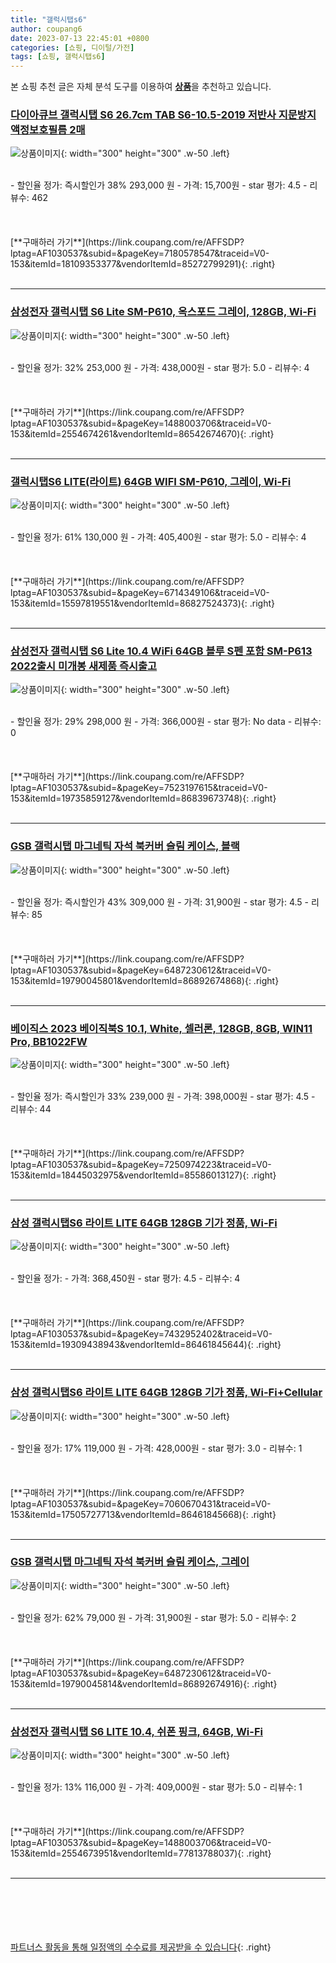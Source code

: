 ```yaml
---
title: "갤럭시탭s6"
author: coupang6
date: 2023-07-13 22:45:01 +0800
categories: [쇼핑, 디이털/가전]
tags: [쇼핑, 갤럭시탭s6]
---
```


본 쇼핑 추천 글은 자체 분석 도구를 이용하여 [**상품**](https://link.coupang.com/a/bao1ui)을 추천하고 있습니다.

### [다이아큐브 갤럭시탭 S6 26.7cm TAB S6-10.5-2019 저반사 지문방지 액정보호필름 2매](https://link.coupang.com/re/AFFSDP?lptag=AF1030537&subid=&pageKey=7180578547&traceid=V0-153&itemId=18109353377&vendorItemId=85272799291)

![상품이미지](https://thumbnail10.coupangcdn.com/thumbnails/remote/230x230ex/image/vendor_inventory/1777/12532da693f65ae4b1f47033dfc72b898b05875fed0deae8056e9a9c2e94.jpg){: width="300" height="300" .w-50 .left}


<br>
- 할인율 정가: 즉시할인가 38%  293,000   원
- 가격: 15,700원
- star 평가: 4.5
- 리뷰수: 462
<br>
<br>
<br>
<br>
[**구매하러 가기**](https://link.coupang.com/re/AFFSDP?lptag=AF1030537&subid=&pageKey=7180578547&traceid=V0-153&itemId=18109353377&vendorItemId=85272799291){: .right}
<br>
<br>

---

### [삼성전자 갤럭시탭 S6 Lite SM-P610, 옥스포드 그레이, 128GB, Wi-Fi](https://link.coupang.com/re/AFFSDP?lptag=AF1030537&subid=&pageKey=1488003706&traceid=V0-153&itemId=2554674261&vendorItemId=86542674670)

![상품이미지](https://thumbnail9.coupangcdn.com/thumbnails/remote/230x230ex/image/vendor_inventory/c4f8/fb8985e4572c17c2c18054e66f1cb797a85b7034a8d794f5950be40c1b31.jpg){: width="300" height="300" .w-50 .left}


<br>
- 할인율 정가: 32%  253,000   원
- 가격: 438,000원
- star 평가: 5.0
- 리뷰수: 4
<br>
<br>
<br>
<br>
[**구매하러 가기**](https://link.coupang.com/re/AFFSDP?lptag=AF1030537&subid=&pageKey=1488003706&traceid=V0-153&itemId=2554674261&vendorItemId=86542674670){: .right}
<br>
<br>

---

### [갤럭시탭S6 LITE(라이트) 64GB WIFI SM-P610, 그레이, Wi-Fi](https://link.coupang.com/re/AFFSDP?lptag=AF1030537&subid=&pageKey=6714349106&traceid=V0-153&itemId=15597819551&vendorItemId=86827524373)

![상품이미지](https://thumbnail6.coupangcdn.com/thumbnails/remote/230x230ex/image/vendor_inventory/c51e/ac7c5fa9358a1cc44c94bb508c6123a93b19c7477518782943da606430af.jpg){: width="300" height="300" .w-50 .left}


<br>
- 할인율 정가: 61%  130,000   원
- 가격: 405,400원
- star 평가: 5.0
- 리뷰수: 4
<br>
<br>
<br>
<br>
[**구매하러 가기**](https://link.coupang.com/re/AFFSDP?lptag=AF1030537&subid=&pageKey=6714349106&traceid=V0-153&itemId=15597819551&vendorItemId=86827524373){: .right}
<br>
<br>

---

### [삼성전자 갤럭시탭 S6 Lite 10.4 WiFi 64GB 블루 S펜 포함 SM-P613 2022출시 미개봉 새제품 즉시출고](https://link.coupang.com/re/AFFSDP?lptag=AF1030537&subid=&pageKey=7523197615&traceid=V0-153&itemId=19735859127&vendorItemId=86839673748)

![상품이미지](https://thumbnail10.coupangcdn.com/thumbnails/remote/230x230ex/image/vendor_inventory/89aa/67ef491d88cb8b272867151d74da164b2c4002075498380446e80a2dbc37.png){: width="300" height="300" .w-50 .left}


<br>
- 할인율 정가: 29%  298,000   원
- 가격: 366,000원
- star 평가: No data
- 리뷰수: 0
<br>
<br>
<br>
<br>
[**구매하러 가기**](https://link.coupang.com/re/AFFSDP?lptag=AF1030537&subid=&pageKey=7523197615&traceid=V0-153&itemId=19735859127&vendorItemId=86839673748){: .right}
<br>
<br>

---

### [GSB 갤럭시탭 마그네틱 자석 북커버 슬림 케이스, 블랙](https://link.coupang.com/re/AFFSDP?lptag=AF1030537&subid=&pageKey=6487230612&traceid=V0-153&itemId=19790045801&vendorItemId=86892674868)

![상품이미지](https://thumbnail9.coupangcdn.com/thumbnails/remote/230x230ex/image/vendor_inventory/e6e6/d4807c222610e6bc5b1be1f3702374fd5999f164884d78f20abeb0611296.png){: width="300" height="300" .w-50 .left}


<br>
- 할인율 정가: 즉시할인가 43%  309,000   원
- 가격: 31,900원
- star 평가: 4.5
- 리뷰수: 85
<br>
<br>
<br>
<br>
[**구매하러 가기**](https://link.coupang.com/re/AFFSDP?lptag=AF1030537&subid=&pageKey=6487230612&traceid=V0-153&itemId=19790045801&vendorItemId=86892674868){: .right}
<br>
<br>

---

### [베이직스 2023 베이직북S 10.1, White, 셀러론, 128GB, 8GB, WIN11 Pro, BB1022FW](https://link.coupang.com/re/AFFSDP?lptag=AF1030537&subid=&pageKey=7250974223&traceid=V0-153&itemId=18445032975&vendorItemId=85586013127)

![상품이미지](https://thumbnail8.coupangcdn.com/thumbnails/remote/230x230ex/image/retail/images/2023/04/07/10/2/ff136b6a-25f6-4eae-9efa-68bc90d49fb1.jpg){: width="300" height="300" .w-50 .left}


<br>
- 할인율 정가: 즉시할인가 33%  239,000   원
- 가격: 398,000원
- star 평가: 4.5
- 리뷰수: 44
<br>
<br>
<br>
<br>
[**구매하러 가기**](https://link.coupang.com/re/AFFSDP?lptag=AF1030537&subid=&pageKey=7250974223&traceid=V0-153&itemId=18445032975&vendorItemId=85586013127){: .right}
<br>
<br>

---

### [삼성 갤럭시탭S6 라이트 LITE 64GB 128GB 기가 정품, Wi-Fi](https://link.coupang.com/re/AFFSDP?lptag=AF1030537&subid=&pageKey=7432952402&traceid=V0-153&itemId=19309438943&vendorItemId=86461845644)

![상품이미지](https://thumbnail8.coupangcdn.com/thumbnails/remote/230x230ex/image/vendor_inventory/e7c6/e0d86775b379c239b166adfa44debf0ffa40bb3be76772ac390ba6fa80db.jpg){: width="300" height="300" .w-50 .left}


<br>
- 할인율 정가: 
- 가격: 368,450원
- star 평가: 4.5
- 리뷰수: 4
<br>
<br>
<br>
<br>
[**구매하러 가기**](https://link.coupang.com/re/AFFSDP?lptag=AF1030537&subid=&pageKey=7432952402&traceid=V0-153&itemId=19309438943&vendorItemId=86461845644){: .right}
<br>
<br>

---

### [삼성 갤럭시탭S6 라이트 LITE 64GB 128GB 기가 정품, Wi-Fi+Cellular](https://link.coupang.com/re/AFFSDP?lptag=AF1030537&subid=&pageKey=7060670431&traceid=V0-153&itemId=17505727713&vendorItemId=86461845668)

![상품이미지](https://thumbnail8.coupangcdn.com/thumbnails/remote/230x230ex/image/vendor_inventory/e7c6/e0d86775b379c239b166adfa44debf0ffa40bb3be76772ac390ba6fa80db.jpg){: width="300" height="300" .w-50 .left}


<br>
- 할인율 정가: 17%  119,000   원
- 가격: 428,000원
- star 평가: 3.0
- 리뷰수: 1
<br>
<br>
<br>
<br>
[**구매하러 가기**](https://link.coupang.com/re/AFFSDP?lptag=AF1030537&subid=&pageKey=7060670431&traceid=V0-153&itemId=17505727713&vendorItemId=86461845668){: .right}
<br>
<br>

---

### [GSB 갤럭시탭 마그네틱 자석 북커버 슬림 케이스, 그레이](https://link.coupang.com/re/AFFSDP?lptag=AF1030537&subid=&pageKey=6487230612&traceid=V0-153&itemId=19790045814&vendorItemId=86892674916)

![상품이미지](https://thumbnail8.coupangcdn.com/thumbnails/remote/230x230ex/image/vendor_inventory/efc4/b59707b9d84fb677a0d5e578548a85d684d7b2ef2b16f73f587e00ffddb5.png){: width="300" height="300" .w-50 .left}


<br>
- 할인율 정가: 62%  79,000   원
- 가격: 31,900원
- star 평가: 5.0
- 리뷰수: 2
<br>
<br>
<br>
<br>
[**구매하러 가기**](https://link.coupang.com/re/AFFSDP?lptag=AF1030537&subid=&pageKey=6487230612&traceid=V0-153&itemId=19790045814&vendorItemId=86892674916){: .right}
<br>
<br>

---

### [삼성전자 갤럭시탭 S6 LITE 10.4, 쉬폰 핑크, 64GB, Wi-Fi](https://link.coupang.com/re/AFFSDP?lptag=AF1030537&subid=&pageKey=1488003706&traceid=V0-153&itemId=2554673951&vendorItemId=77813788037)

![상품이미지](https://thumbnail10.coupangcdn.com/thumbnails/remote/230x230ex/image/vendor_inventory/16de/cfd35ad3509604516129f53181959756d8425a2097176d1fc1be250d0fd8.jpg){: width="300" height="300" .w-50 .left}


<br>
- 할인율 정가: 13%  116,000   원
- 가격: 409,000원
- star 평가: 5.0
- 리뷰수: 1
<br>
<br>
<br>
<br>
[**구매하러 가기**](https://link.coupang.com/re/AFFSDP?lptag=AF1030537&subid=&pageKey=1488003706&traceid=V0-153&itemId=2554673951&vendorItemId=77813788037){: .right}
<br>
<br>

---
<br><br><br><br><br> [파트너스 활동을 통해 일정액의 수수료를 제공받을 수 있습니다](https://link.coupang.com/a/bao1ui){: .right}